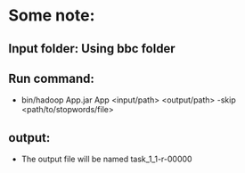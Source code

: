 # Some note:
## Input folder: Using bbc folder
## Run command:
- bin/hadoop App.jar App <input/path> <output/path> -skip <path/to/stopwords/file>
## output:
- The output file will be named task_1_1-r-00000
